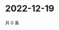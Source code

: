 # 2022-12-19

共 0 条

<!-- BEGIN WEIBO -->
<!-- 最后更新时间 Mon Dec 19 2022 18:16:25 GMT+0800 (China Standard Time) -->

<!-- END WEIBO -->
